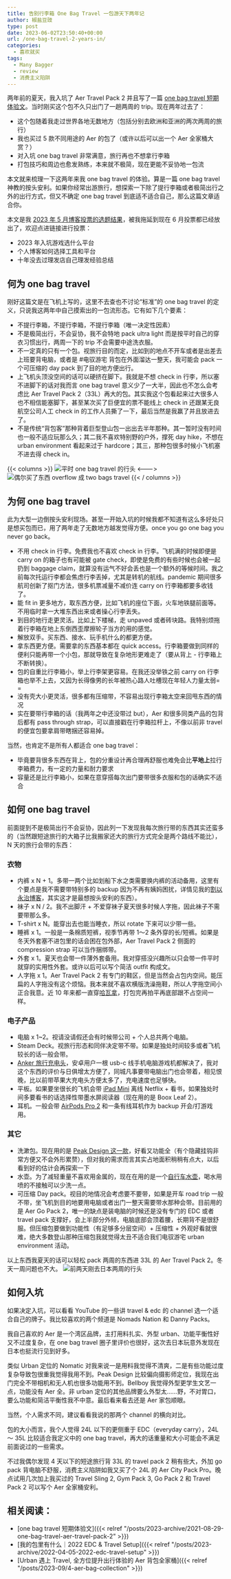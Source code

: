 ```yaml
---
title: 告别行李箱 One Bag Travel 一包游天下两年记
author: 椒盐豆豉
type: post
date: 2023-06-02T23:50:40+00:00
url: /one-bag-travel-2-years-in/
categories:
  - 喜欢就买
tags:
  - Many Bagger
  - review
  - 消费主义陷阱
---
```

两年前的夏天，我入坑了 Aer Travel Pack 2 并且写了一篇 [one bag travel 短期体验文](../one-bag-travel-aer-travel-pack-2/)。当时刚买这个包不久只出门了一趟两周的 trip。现在两年过去了：

- 这个包随着我走过世界各地无数地方（包括分别去欧洲和亚洲的两次两周的旅行）
- 我也买过 5 款不同用途的 Aer 的包了（或许以后可以出一个 Aer 全家桶大赏？）
- 对入坑 one bag travel 非常满意，旅行再也不想拿行李箱
- 打包技巧和周边也愈发熟练，本来就不极简，现在更能不妥协地一包流

本文就来梳理一下这两年来我 one bag travel 的体验。算是一篇 one bag travel 神教的按头安利。如果你经常出游旅行，想探索一下除了提行李箱或者极简出行之外的出行方式，但又不确定 one bag travel 到底适不适合自己，那么这篇文章适合你。

本文是我 [2023 年 5 月博客投票的选题结果](https://www.patreon.com/posts/2023-5-yue-bo-ke-82675737)，被我拖延到现在 6 月投票都已经放出了，欢迎点进链接进行投票：

- 2023 年入坑游戏选什么平台
- 个人博客如何选择工具和平台
- 十年没去过理发店自己理发经验总结

<!--more-->

## 何为 one bag travel

刚好这篇文是在飞机上写的，这里不去查也不讨论“标准”的 one bag travel 的定义，只说我这两年中自己摸索出的一包流形态。它有如下几个要素：

- 不提行李箱，不提行李箱，不提行李箱（唯一决定性因素）
- 不是极简出行，不会妥协，我不会特地 pack ultra light 而是按平时自己的穿衣习惯出行，两周一下的 trip 不会需要中途洗衣服。
- 不一定真的只有一个包。视旅行目的而定，比如到的地点不开车或者是出差去上班要背电脑，或者是 #电驭游宅 背包在外面溜达一整天，我可能会 pack 一个可压缩的 day pack 到了目的地方便出行。
- 上飞机头顶没空间的话可以硬挤在脚下。我就是不想 check in 行李，所以塞不进脚下的话对我而言 one bag travel 意义少了一大半，因此也不怎么会考虑比 Aer Travel Pack 2（33L）再大的包。其实我这个包看起来过大很多人也不相信能塞脚下，甚至某次买了巨便宜的票不能线上 check in 还跟某无良航空公司人工 check in 的工作人员撕了一下，最后当然是我赢了并且放进去了。
- 不是传统“背包客”那种背着巨型登山包一出出去半年那种。其一暂时没有时间也一般不适应玩那么久；其二我不喜欢特别野的户外，撑死 day hike，不想在 urban environment 看起来过于 hardcore；其三，那种包很多时候小飞机塞不进去得 check in。

{{< columns >}}
![平时 one bag travel 的行头](https://douchi.sfo3.digitaloceanspaces.com/blog-scw/2021/08/20210811_100658-scaled-e1630273525874-768x1024.jpeg)
<--->
![偶尔买了东西 overflow 成 two bags travel](https://media.douchi.space/douchi/media_attachments/files/110/467/995/392/146/739/original/403a04e8c25e84f5.jpeg)
{{< / columns >}}
## 为何 one bag travel

此为大型一边倒按头安利现场。甚至一开始入坑的时候我都不知道有这么多好处只是想买包而已，用了两年走了无数地方越发觉得方便。once you go one bag you never go back。

- 不用 check in 行李。免费我也不喜欢 check in 行李。飞机满的时候即便是 carry on 的箱子也有可能被 gate check，即使是免费的有些时候也会被一起扔到 baggage claim，就算没有运气不好会丢也是一个额外的等候时间。我之前每次托运行李都会焦虑行李丢掉，尤其是转机的航线。pandemic 期间很多航司创新了抠门方法，很多机票减量不减价连 carry on 行李箱都要多收钱了。
- 能 fit in 更多地方，取东西方便，比如飞机的座位下面，火车地铁腿前面等。不用临时拿一大堆东西出来或者操心行李丢失。
- 到目的地行走更灵活。比如上下楼梯，走 unpaved 或者砖块路。我特别烦拖着行李箱在地上东倒西歪摩擦轮子当方的用的感觉。
- 解放双手。买东西、接水、玩手机什么的都更方便。
- 拿东西更方便。需要拿的东西基本都在 quick access。行李箱要做到同样的便利只能再带一个小包，那就导致在复杂地形更难走了（要从背上 - 行李箱上不断转换）。
- 包的自重比行李箱小，举上行李架更容易。在我还没举铁之前 carry on 行李箱也举不上去，又因为长得像男的长年被热心路人吐槽现在年轻人力量太弱= =
- 没有壳大小更灵活，很多都有压缩带，不容易出现行李箱太空来回甩东西的情况
- 实在要带行李箱的话（我两年之中还没带过 but），Aer 和很多同类产品的包背后都有 pass through strap，可以直接戳在行李箱拉杆上，不像以前非 travel 的便宜包要拿肩带瞎捆还容易掉。

当然，也肯定不是所有人都适合 one bag travel：

- 毕竟要背很多东西在背上，包的分重设计再合理再舒服也难免会比**平地上**拉行李箱费力，有一定的力量和耐力要求
- 容量还是比行李箱小，如果在意穿搭每次出门要带很多衣服和包的话确实不适合

## 如何 one bag travel

前面提到不是极简出行不会妥协，因此列一下发现我每次旅行带的东西其实还蛮多的（当然跟短途旅行的大箱子比我搬家还大的旅行方式完全是两个路线不能比），N 天的旅行会带的东西：

### 衣物

- 内裤 x N + 1。多带一两个比如划船下水之类需要换内裤的活动备用，这里有个要点是我不需要带特别多的 backup 因为不再有姨妈困扰，详情见我的[割以永治博客](../hysterectomy-surgery-review-part-2/)，其实这才是最想按头安利的东西）。
- 袜子 x N / 2。我不出脚汗 + 不爱穿袜子夏天很多时候人字拖，因此袜子不需要带那么多。
- T-shirt x N。能穿出去也能当睡衣，所以 rotate 下来可以少带一些。
- 睡裤 x 1。一般是一条棉质短裤，视季节再带 1～2 条外穿的长/短裤。如果是冬天外套塞不进包里的话会困在包外部，Aer Travel Pack 2 侧面的 compression strap 可以当作捆绑带。
- 外套 x 1。夏天也会带一件薄外套备用。我对穿搭没兴趣所以只会带一件平时就穿的实用性外套。或许以后可以写个简洁 outfit 构成文。
- 人字拖 x 1。Aer Travel Pack 2 有专门的鞋区，但是当然会占包内空间。能压扁的人字拖没有这个烦恼。我本来就不喜欢横版洗澡拖鞋，所以人字拖空间小正合我意。近 10 年来都一直穿[哈瓦拿](https://amzn.to/3pScCtE)，打包完再拍平再底部跟不占空间一样。

### 电子产品

- 电脑 x 1~2。视请没请假还会有时候带公司 + 个人总共两个电脑。
- Steam Deck。视旅行形态和同伴决定带不带。如果是独处时间较多或者飞机较长的话一般会带。
- [Anker 旅行充电头](https://amzn.to/3Z6LwkB)，安卓用户一根 usb-c 线手机电脑游戏机都解决了，我对这个东西的评价与日俱增太方便了，同城凡事要带电脑出门也会带着，相见恨晚，比以前带苹果大充电头方便太多了，充电速度也足够快。
- 平板。如果要坐很长的飞机会带 [iPad Mini](https://amzn.to/3nOQfra) 离线 Netflix + 看书，如果独处时间多要看书的话选择性带墨水屏阅读器（现在用的是 Boox Leaf 2）。
- 耳机。一般会带 [AirPods Pro 2](https://amzn.to/3fZOENk) 和一条有线耳机作为 backup 开会/打游戏用。

### 其它

- 洗漱包。现在用的是 [Peak Design 这一款](https://amzn.to/37mySYA)，好看又功能全（有个隐藏挂钩非常方便又不会外形累赘），但对我的需求而言其实占地面积稍稍有点大，以后看到好的估计会再探索一下
- 水壶。为了减轻重量不喜欢用金属的，现在在用的是一个[自行车水壶](https://amzn.to/3hP1k7a)，喝水用喷的不接触可以少洗一点。
- 可压缩 Day pack。视目的地情况会考虑要不要带，如果是开车 road trip 一般不带，坐飞机到目的地要用电脑或者出门一整天需要带水那种会带。目前用的是 Aer Go Pack 2，唯一的缺点是装电脑的时候还是没有专门的 EDC 或者 travel pack 支撑好，会上半部分外倾，电脑底部会顶着腰，长期背不是很舒服。但压缩包要做到功能性（有足够多分层空间）+ 压缩性 + 外观好看就很难，绝大多数登山那种压缩包我就觉得太丑不适合我们电驭游宅 urban environment 活动。

以上东西我夏天的话可以轻松 pack 两周的东西进 33L 的 Aer Travel Pack 2。冬天一周问题也不大。
![前两天刚去日本两周的行头](https://media.douchi.space/douchi/media_attachments/files/110/392/140/845/626/877/original/25af4a90ab3beb48.jpeg)

## 如何入坑

如果决定入坑，可以看看 YouTube 的一些讲 travel & edc 的 channel 选一个适合自己的牌子。我比较喜欢的两个频道是 Nomads Nation 和 Danny Packs。

我自己喜欢的 Aer 是一个湾区品牌，主打用料扎实、外型 urban、功能平衡性好又不过度复杂，在 one bag travel 圈子里评价也很好，这次去日本玩意外发现在日本也挺流行见到好多。

类似 Urban 定位的 Nomatic 对我来说一是用料我觉得不清爽，二是有些功能过度复杂导致包很重我觉得我用不到。Peak Design 比较偏向摄影师定位，我现在出门完全不带相机和无人机也很多功能用不到。Bellboy 我觉得外型更学生文艺一点，功能没有 Aer 全。非 urban 定位的其他品牌要么外型太……野，不对胃口，要么功能和简洁平衡性我不中意。最后看来看去还是 Aer 家包顺眼。

当然，个人需求不同，建议看看我说的那两个 channel 的横向对比。

包的大小而言，我个人觉得 24L 以下的更侧重于 EDC（everyday carry），24L ～ 35L 比较适合我定义中的 one bag travel，再大的话重量和大小可能会不满足前面说过的一些需求。

不过我偶尔发现 4 天以下的短途旅行背 33L 的 travel pack 2 稍有些大，外加 go pack 背电脑不舒服，消费主义陷阱如我又买了个 24L 的 Aer City Pack Pro。晚点试用几次加上我买过的 Travel Sling 2, Gym Pack 3, Go Pack 2 和 Travel Pack 2 可以写个 Aer 全家桶安利。

## 相关阅读：
- [one bag travel 短期体验文]({{< relref "/posts/2023-archive/2021-08-29-one-bag-travel-aer-travel-pack-2" >}})
- [我的包里有什么｜2022 EDC & Travel Setup]({{< relref "/posts/2023-archive/2022-04-05-2022-edc-travel-setup" >}})
- [Urban 遇上 Travel, 全方位提升出行体验的 Aer 背包全家桶]({{< relref "/posts/2023-09/4-aer-bag-collection" >}})

